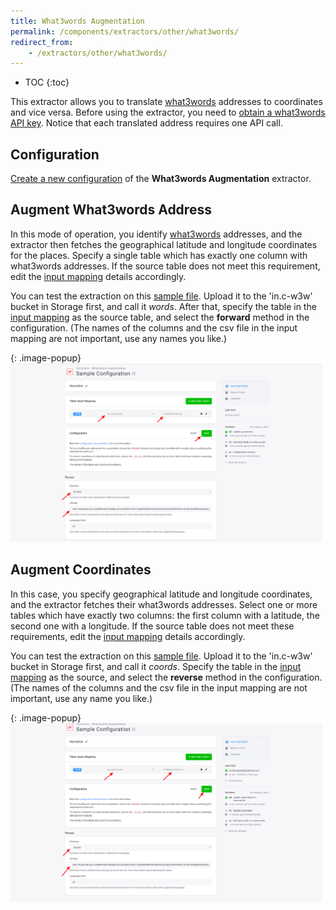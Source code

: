 ```yaml
---
title: What3words Augmentation
permalink: /components/extractors/other/what3words/
redirect_from:
    - /extractors/other/what3words/
---
```


* TOC
{:toc}

This extractor allows you to translate [what3words](https://what3words.com/) addresses to coordinates and vice versa.
Before using the extractor, you need to [obtain a what3words API key](https://docs.what3words.com/api/v2/#overview).
Notice that each translated address requires one API call.

## Configuration
[Create a new configuration](/components/#creating-component-configuration) of the **What3words Augmentation** extractor.

## Augment What3words Address
In this mode of operation, you identify [what3words](https://what3words.com/about/) addresses, and the extractor
then fetches the geographical latitude and longitude coordinates for the places. 
Specify a single table which has exactly one column with what3words addresses.
If the source table does not meet this requirement, 
edit the [input mapping](/transformations/mappings/#input-mapping) details accordingly. 

You can test the extraction on this [sample file](/components/extractors/other/what3words/words.csv). 
Upload it to the 'in.c-w3w' bucket in Storage first, and call it *words*.
After that, specify the table in the [input mapping](/transformations/mappings/#input-mapping) as the source table, 
and select the **forward** method in the configuration.
(The names of the columns and the csv file in the input mapping are not important, use any names you like.)

{: .image-popup}
![Screenshot - Add coordinates to w3w address](/components/extractors/other/what3words/what3words-1.png)

## Augment Coordinates
In this case, you specify geographical latitude and longitude coordinates, and the extractor fetches their what3words addresses.
Select one or more tables which have exactly two columns: the first column with a latitude, the second one with a longitude. 
If the source table does not meet these requirements, edit the [input mapping](/transformations/mappings/#input-mapping) 
details accordingly. 

You can test the extraction on this [sample file](/components/extractors/other/what3words/coords.csv). 
Upload it to the 'in.c-w3w' bucket in Storage first, and call it *coords*.
Specify the table in the [input mapping](/transformations/mappings/#input-mapping) as the source, 
and select the **reverse** method in the configuration.
(The names of the columns and the csv file in the input mapping are not important, use any name you like.)

{: .image-popup}
![Screenshot - Add w3w address to coordinates](/components/extractors/other/what3words/what3words-2.png)
